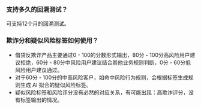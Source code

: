 
### 支持多久的回溯测试？
可支持12个月的回溯测试。
### 欺诈分和疑似风险标签如何使用？
- 借贷反欺诈产品主要通过0 - 100的分数形式输出，80分 - 100分高风险用户建议拒绝，60分 - 80分中风险用户建议结合其他业务规则判断，0分 - 60分低风险用户建议通过。
- 对于60分 - 100分的中高风险客户，如命中风险行为规则，会根据标签生成规则生成 AI 拟合的疑似风险标签。
- 疑似风险标签和风险评分没有必然的对应关系，有可能出现：高欺诈评分，没有标签输出的情况。



